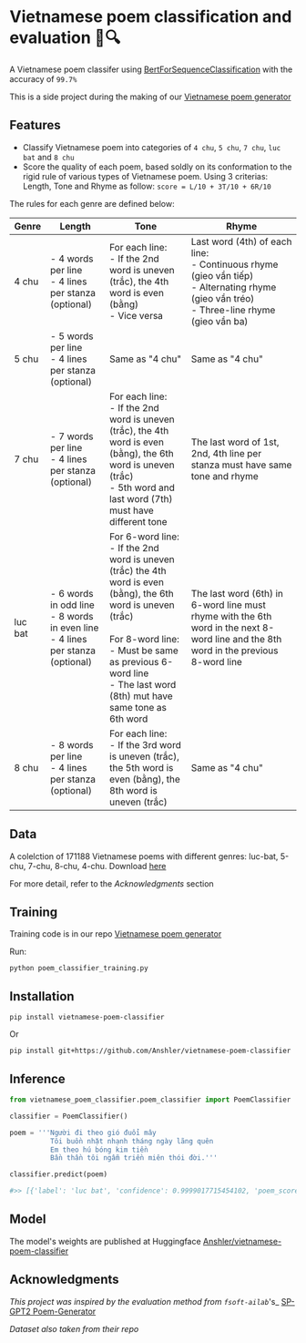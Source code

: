 # Vietnamese poem classification and evaluation 📜🔍

A Vietnamese poem classifer using [BertForSequenceClassification](https://huggingface.co/trituenhantaoio/bert-base-vietnamese-uncased) with the accuracy of ```99.7%```

This is a side project during the making of our [Vietnamese poem generator](https://github.com/Anshler/poem_generator)

## Features

* Classify Vietnamese poem into categories of ```4 chu```, ```5 chu```, ```7 chu```, ```luc bat``` and ```8 chu```
* Score the quality of each poem, based soldly on its conformation to the rigid rule of various types of Vietnamese poem. Using 3 criterias: Length, Tone and Rhyme as follow: ```score = L/10 + 3T/10 + 6R/10```

The rules for each genre are defined below:

| Genre | Length | Tone | Rhyme |
|------------------|------------------|--------------|------------------------|
| 4 chu    | - 4 words per line <br>- 4 lines per stanza (optional) | For each line: <br>- If the 2nd word is uneven (trắc), the 4th word is even (bằng) <br>- Vice versa | Last word (4th) of each line: <br>- Continuous rhyme (gieo vần tiếp) <br>- Alternating rhyme (gieo vần tréo) <br>- Three-line rhyme (gieo vần ba)|
| 5 chu    | - 5 words per line <br>- 4 lines per stanza (optional)  | Same as "4 chu" | Same as "4 chu" |
| 7 chu    | - 7 words per line <br>- 4 lines per stanza (optional) | For each line: <br>- If the 2nd word is uneven (trắc), the 4th word is even (bằng), the 6th word is uneven (trắc) <br> - 5th word and last word (7th) must have different tone | The last word of 1st, 2nd, 4th line per stanza must have same tone and rhyme |
| luc bat    | - 6 words in odd line <br>- 8 words in even line <br>- 4 lines per stanza (optional) | For 6-word line: <br>- If the 2nd word is uneven (trắc) the 4th word is even (bằng), the 6th word is uneven (trắc) <br><br> For 8-word line: <br>- Must be same as previous 6-word line <br>- The last word (8th) mut have same tone as 6th word | The last word (6th) in 6-word line must rhyme with the 6th word in the next 8-word line and the 8th word in the previous 8-word line |
| 8 chu    | - 8 words per line <br>- 4 lines per stanza (optional) | For each line: <br>- If the 3rd word is uneven (trắc), the 5th word is even (bằng), the 8th word is uneven (trắc)| Same as "4 chu" |




## Data

A colelction of 171188 Vietnamese poems with different genres: luc-bat, 5-chu, 7-chu, 8-chu, 4-chu. Download [here](https://github.com/fsoft-ailab/Poem-Generator/raw/master/dataset/poems_dataset.zip)

For more detail, refer to the _Acknowledgments_ section

## Training

Training code is in our repo [Vietnamese poem generator](https://github.com/Anshler/poem_generator)

Run:
```
python poem_classifier_training.py
```

## Installation

```
pip install vietnamese-poem-classifier
```
Or

```
pip install git+https://github.com/Anshler/vietnamese-poem-classifier
```

## Inference

```python
from vietnamese_poem_classifier.poem_classifier import PoemClassifier

classifier = PoemClassifier()

poem = '''Người đi theo gió đuổi mây
          Tôi buồn nhặt nhạnh tháng ngày lãng quên
          Em theo hú bóng kim tiền
          Bần thần tôi ngẫm triền miên thói đời.'''

classifier.predict(poem)

#>> [{'label': 'luc bat', 'confidence': 0.9999017715454102, 'poem_score': 0.75}]
```

## Model

The model's weights are published at Huggingface [Anshler/vietnamese-poem-classifier](https://huggingface.co/Anshler/vietnamese-poem-classifier) 

## Acknowledgments

_This project was inspired by the evaluation method from ```fsoft-ailab```_'s_ [SP-GPT2 Poem-Generator](https://github.com/fsoft-ailab/Poem-Generator)

_Dataset also taken from their repo_
